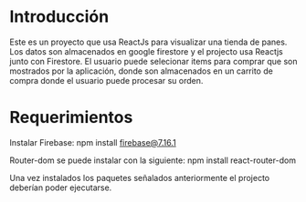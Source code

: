 # Introducción
Este es un proyecto que usa ReactJs para visualizar una tienda de panes. Los datos son almacenados en google firestore y el projecto usa Reactjs junto con Firestore. El usuario puede selecionar items para comprar que son mostrados por la aplicación, donde son almacenados en un carrito de compra donde el usuario puede procesar su orden.

# Requerimientos

Instalar Firebase:
npm install firebase@7.16.1

Router-dom se puede instalar con la siguiente:
npm install react-router-dom

Una vez instalados los paquetes señalados anteriormente el projecto deberían poder ejecutarse.